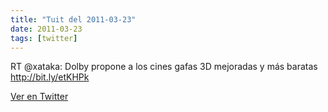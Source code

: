 ```yaml
---
title: "Tuit del 2011-03-23"
date: 2011-03-23
tags: [twitter]
---
```


RT @xataka: Dolby propone a los cines gafas 3D mejoradas y más baratas http://bit.ly/etKHPk



[Ver en Twitter](https://twitter.com/i/web/status/50491051760304129)
